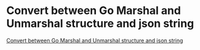 # Convert between Go Marshal and Unmarshal structure and json string
[Convert between Go Marshal and Unmarshal structure and json string](https://aiwithcloud.com/2022/09/14/convert_between_go_marshal_and_unmarshal_structure_and_json_string/)